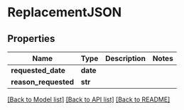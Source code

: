 # ReplacementJSON

## Properties
Name | Type | Description | Notes
------------ | ------------- | ------------- | -------------
**requested_date** | **date** |  | 
**reason_requested** | **str** |  | 

[[Back to Model list]](../README.md#documentation-for-models) [[Back to API list]](../README.md#documentation-for-api-endpoints) [[Back to README]](../README.md)


